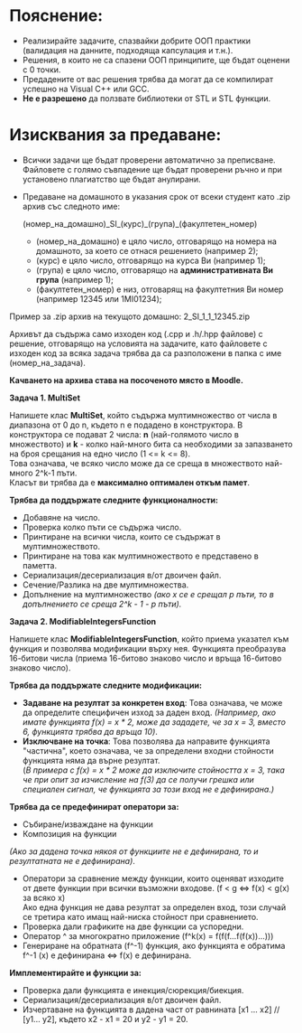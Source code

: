  

# **Пояснение:**

* Реализирайте задачите, спазвайки добрите ООП практики  
  (валидация на данните, подходяща капсулация и т.н.).  
* Решения, в които не са спазени ООП принципите, ще бъдат оценени с 0 точки.  
* Предадените от вас решения трябва да могат да се компилират успешно на Visual C++ или GCC.  
* **Не е разрешено** да ползвате библиотеки от STL и STL функции.

# **Изисквания за предаване:**

* Всички задачи ще бъдат проверени автоматично за преписване. Файловете с голямо съвпадение ще бъдат проверени ръчно и при установено плагиатство ще бъдат анулирани.  
* Предаване на домашното в указания срок от всеки студент като .zip архив със следното име:

  (номер\_на\_домашно)\_SI\_(курс)\_(група)\_(факултетен\_номер)

  * (номер\_на\_домашно) е цяло число, отговарящо на номера на домашното, за което се отнася решението (например 2);  
  * (курс) е цяло число, отговарящо на курса Ви (например 1);  
  * (група) е цяло число, отговарящо на **административната Ви група** (например 1);  
  * (факултетен\_номер) е низ, отговарящ на факултетния Ви номер (например 12345 или 1MI01234);

Пример за .zip архив на текущото домашно: 2\_SI\_1\_1\_12345.zip

Архивът да съдържа само изходен код (.cpp и .h/.hpp файлове) с решение, отговарящо на условията на задачите, като файловете с изходен код за всяка задача трябва да са разположени в папка с име (номер\_на\_задача).

**Качването на архива става на посоченото място в Moodle.**

**Задача 1\. МultiSet**

Напишете клас **МultiSet**, който съдържа мултимножество от числа в диапазона от 0 до n, където n е подадено в конструктора. В конструктора се подават 2 числа: **n** (най-голямото число в множеството) и **k** \- колко най-много бита са необходими за запазването на броя срещания на едно число (1 \<= k \<= 8).   
Това означава, че всяко число може да се среща в множеството най-много 2^k-1  пъти.  
Класът ви трябва да е **максимално оптимален откъм памет**.

**Трябва да поддържате следните функционалности:**

* Добавяне на число.  
* Проверка колко пъти се съдържа число.  
* Принтиране на всички числа, които се съдържат в мултимножеството.  
* Принтиране на това как мултимножеството е представено в паметта.  
* Сериализация/десериализация в/от двоичен файл.  
* Сечение/Разлика на две мултимножества.  
* Допълнение на мултимножество *(ако x се е срещал p пъти, то в допълнението се среща 2^k \- 1 \- p пъти).*

**Задача 2\. ModifiableIntegersFunction**

Напишете клас **ModifiableIntegersFunction**, който приема указател към функция и позволява модификации върху нея. Функцията преобразува 16-битови числа (приема 16-битово знаково число и връща 16-битово знаково число).

**Трябва да поддържате следните модификации:**

* **Задаване на резултат за конкретен вход**: Това означава, че може да определите специфичен изход за даден вход. *(Например, ако имате функцията f(x) \= x \* 2, може да зададете, че за x \= 3, вместо 6, функцията трябва да връща 10\)*.   
* **Изключване на точка**: Това позволява да направите функцията "частична", което означава, че за определени входни стойности функцията няма да върне резултат.  
  (*В примера с f(x) \= x \* 2 може да изключите стойността x \= 3, така че при опит за изчисление на f(3) да се получи грешка или специален сигнал, че функцията за този вход не е дефинирана.)*

**Трябва да се предефинират оператори за:**

* Събиране/изваждане на функции  
* Композиция на функции 

*(Ако за дадена точка някоя от функциите не е дефинирана, то и резултатната не е дефинирана)*.

* Оператори за сравнение между функции, които оценяват изходите от двете функции при всички възможни входове. (f \< g ⇔ f(x) \< g(x) за всяко x)   
  Ако една функция не дава резултат за определен вход, този случай се третира като имащ най-ниска стойност при сравнението.  
* Проверка дали графиките на две функции са успоредни.  
* Оператор ^ за многократно приложение (f^k(x) \= f(f(f…f(f(x))...)))  
* Генериране на обратната (f^-1) функция, ако функцията е обратима  
  f^-1 (x) е дефинирана ⇔ f(x) е дефинирана.

**Имплементирайте и функции за:**

* Проверка дали функцията е инекция/сюрекция/биекция.  
* Сериализация/десериализация в/от двоичен файл.  
* Изчертаване на функцията в дадена част от равнината \[x1 … x2\] // \[y1… y2\], където x2 \- x1 \= 20  и y2 \- y1 \= 20\.